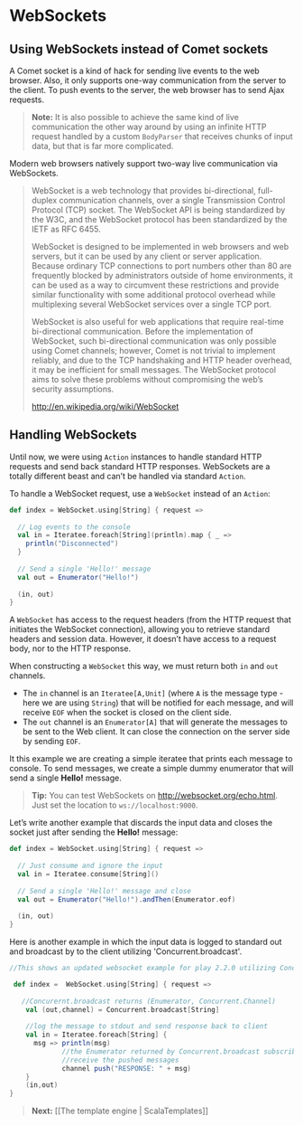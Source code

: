 # WebSockets

## Using WebSockets instead of Comet sockets

A Comet socket is a kind of hack for sending live events to the web browser. Also, it only supports one-way communication from the server to the client. To push events to the server, the web browser has to send Ajax requests.

> **Note:** It is also possible to achieve the same kind of live communication the other way around by using an infinite HTTP request handled by a custom `BodyParser` that receives chunks of input data, but that is far more complicated.

Modern web browsers natively support two-way live communication via WebSockets.

>WebSocket is a web technology that provides bi-directional, full-duplex communication channels, over a single Transmission Control Protocol (TCP) socket. The WebSocket API is being standardized by the W3C, and the WebSocket protocol has been standardized by the IETF as RFC 6455.
>
>WebSocket is designed to be implemented in web browsers and web servers, but it can be used by any client or server application. Because ordinary TCP connections to port numbers other than 80 are frequently blocked by administrators outside of home environments, it can be used as a way to circumvent these restrictions and provide similar functionality with some additional protocol overhead while multiplexing several WebSocket services over a single TCP port.
>
>WebSocket is also useful for web applications that require real-time bi-directional communication. Before the implementation of WebSocket, such bi-directional communication was only possible using Comet channels; however, Comet is not trivial to implement reliably, and due to the TCP handshaking and HTTP header overhead, it may be inefficient for small messages. The WebSocket protocol aims to solve these problems without compromising the web’s security assumptions.
>
> <http://en.wikipedia.org/wiki/WebSocket>

## Handling WebSockets

Until now, we were using `Action` instances to handle standard HTTP requests and send back standard HTTP responses. WebSockets are a totally different beast and can’t be handled via standard `Action`.

To handle a WebSocket request, use a `WebSocket` instead of an `Action`:

```scala
def index = WebSocket.using[String] { request => 
  
  // Log events to the console
  val in = Iteratee.foreach[String](println).map { _ =>
    println("Disconnected")
  }
  
  // Send a single 'Hello!' message
  val out = Enumerator("Hello!")
  
  (in, out)
}
```

A `WebSocket` has access to the request headers (from the HTTP request that initiates the WebSocket connection), allowing you to retrieve standard headers and session data. However, it doesn’t have access to a request body, nor to the HTTP response.

When constructing a `WebSocket` this way, we must return both `in` and `out` channels.

- The `in` channel is an `Iteratee[A,Unit]` (where `A` is the message type - here we are using `String`) that will be notified for each message, and will receive `EOF` when the socket is closed on the client side.
- The `out` channel is an `Enumerator[A]` that will generate the messages to be sent to the Web client. It can close the connection on the server side by sending `EOF`.

It this example we are creating a simple iteratee that prints each message to console. To send messages, we create a simple dummy enumerator that will send a single **Hello!** message.

> **Tip:** You can test WebSockets on <http://websocket.org/echo.html>. Just set the location to `ws://localhost:9000`.

Let’s write another example that discards the input data and closes the socket just after sending the **Hello!** message:

```scala
def index = WebSocket.using[String] { request => 
  
  // Just consume and ignore the input
  val in = Iteratee.consume[String]()
  
  // Send a single 'Hello!' message and close
  val out = Enumerator("Hello!").andThen(Enumerator.eof)
  
  (in, out)
}
```

Here is another example in which the input data is logged to standard out and broadcast by to the client utilizing 'Concurrent.broadcast'.

```scala
//This shows an updated websocket example for play 2.2.0 utilizing Concurrent.broadcast vs Enumerator.imperative, which is now deprecated.

 def index =  WebSocket.using[String] { request =>
 
   //Concurernt.broadcast returns (Enumerator, Concurrent.Channel)
    val (out,channel) = Concurrent.broadcast[String]
 
    //log the message to stdout and send response back to client
    val in = Iteratee.foreach[String] {
      msg => println(msg)
             //the Enumerator returned by Concurrent.broadcast subscribes to the channel and will 
             //receive the pushed messages
             channel push("RESPONSE: " + msg)
    }
    (in,out)
}
```

> **Next:** [[The template engine | ScalaTemplates]]
